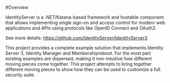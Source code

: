 #Overview

IdentityServer is a .NET/Katana-based framework and hostable component that allows implementing single sign-on and access control for modern web applications and APIs using protocols like OpenID Connect and OAuth2. 

See more details: https://github.com/IdentityServer/IdentityServer3

This project provides a complete example solution that implements Identity Server 3, Identity Manager and Membershipreboot. For the most part existing examples are dispersed, making it non-intuitive how different moving pieces come together. This project attempts to bring together different moving pieces to show how they can be used to customize a full security suite.

